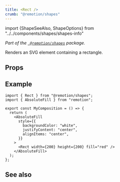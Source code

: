 ```yaml
---
title: <Rect />
crumb: "@remotion/shapes"
---
```


import {ShapeSeeAlso, ShapeOptions} from "../../components/shapes/shapes-info"

_Part of the [` @remotion/shapes`](/docs/shapes) package._

Renders an SVG element containing a rectangle.

## Props

<ShapeOptions shape="rect" all />

## Example

```tsx twoslash title="src/Rect.tsx"
import { Rect } from "@remotion/shapes";
import { AbsoluteFill } from "remotion";

export const MyComposition = () => {
  return (
    <AbsoluteFill
      style={{
        backgroundColor: "white",
        justifyContent: "center",
        alignItems: "center",
      }}
    >
      <Rect width={200} height={200} fill="red" />
    </AbsoluteFill>
  );
};
```

## See also

<ShapeSeeAlso shape="rect"/>
